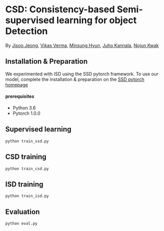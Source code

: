 # CSD: Consistency-based Semi-supervised learning for object Detection

By [Jisoo Jeong](http://mipal.snu.ac.kr/index.php/Jisoo_Jeong), [Vikas Verma](https://scholar.google.co.kr/citations?user=wo_M4uQAAAAJ&hl=en&oi=ao), [Minsung Hyun](http://mipal.snu.ac.kr/index.php/MinSung_Hyun), [Juho Kannala](https://users.aalto.fi/~kannalj1/), [Nojun Kwak](http://mipal.snu.ac.kr/index.php/Nojun_Kwak)



## Installation & Preparation
We experimented with ISD using the SSD pytorch framework. To use our model, complete the installation & preparation on the [SSD pytorch homepage](https://github.com/amdegroot/ssd.pytorch)

#### prerequisites
- Python 3.6
- Pytorch 1.0.0

## Supervised learning
```Shell
python train_ssd.py
```

## CSD training
```Shell
python train_csd.py
```

## ISD training
```Shell
python train_isd.py
```

## Evaluation
```Shell
python eval.py
```
